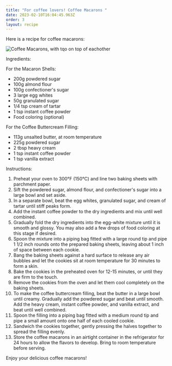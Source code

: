 ```yaml
---
title: "For coffee lovers! Coffee Macarons "
date: 2023-02-10T16:04:45.963Z
order: 3
layout: recipe
---
```

Here is a recipe for coffee macarons:

![Coffee Macarons, with tqo on top of eachother ](../uploads/dall·e-2023-02-10-16.38.27-give-me-a-professional-picture-of-coffee-macarons-for-a-dessert-cookbook.png)

Ingredients:

For the Macaron Shells:

* 200g powdered sugar
* 100g almond flour
* 100g confectioner's sugar
* 3 large egg whites
* 50g granulated sugar
* 1/4 tsp cream of tartar
* 1 tsp instant coffee powder
* Food coloring (optional)

For the Coffee Buttercream Filling:

* 113g unsalted butter, at room temperature
* 225g powdered sugar
* 2 tbsp heavy cream
* 1 tsp instant coffee powder
* 1 tsp vanilla extract

Instructions:

1. Preheat your oven to 300°F (150°C) and line two baking sheets with parchment paper.
2. Sift the powdered sugar, almond flour, and confectioner's sugar into a large bowl and set aside.
3. In a separate bowl, beat the egg whites, granulated sugar, and cream of tartar until stiff peaks form.
4. Add the instant coffee powder to the dry ingredients and mix until well combined.
5. Gradually fold the dry ingredients into the egg-white mixture until it is smooth and glossy. You may also add a few drops of food coloring at this stage if desired.
6. Spoon the mixture into a piping bag fitted with a large round tip and pipe 1 1/2 inch rounds onto the prepared baking sheets, leaving about 1 inch of space between each cookie.
7. Bang the baking sheets against a hard surface to release any air bubbles and let the cookies sit at room temperature for 30 minutes to form a skin.
8. Bake the cookies in the preheated oven for 12-15 minutes, or until they are firm to the touch.
9. Remove the cookies from the oven and let them cool completely on the baking sheets.
10. To make the coffee buttercream filling, beat the butter in a large bowl until creamy. Gradually add the powdered sugar and beat until smooth. Add the heavy cream, instant coffee powder, and vanilla extract, and beat until well combined.
11. Spoon the filling into a piping bag fitted with a medium round tip and pipe a small amount onto one half of each cooled cookie.
12. Sandwich the cookies together, gently pressing the halves together to spread the filling evenly.
13. Store the coffee macarons in an airtight container in the refrigerator for 24 hours to allow the flavors to develop. Bring to room temperature before serving.

Enjoy your delicious coffee macarons!